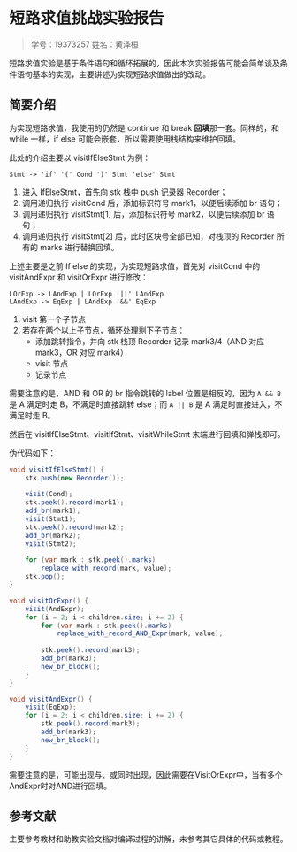 # 短路求值挑战实验报告

> 学号：19373257 姓名：黄泽桓

短路求值实验是基于条件语句和循环拓展的，因此本次实验报告可能会简单谈及条件语句基本的实现，主要讲述为实现短路求值做出的改动。

## 简要介绍

为实现短路求值，我使用的仍然是 continue 和 break **回填**那一套。同样的，和 while 一样，if else 可能会嵌套，所以需要使用栈结构来维护回填。

此处的介绍主要以 visitIfElseStmt 为例：

```grammar
Stmt -> 'if' '(' Cond ')' Stmt 'else' Stmt
```

1. 进入 IfElseStmt，首先向 stk 栈中 push 记录器 Recorder；
2. 调用递归执行 visitCond 后，添加标识符号 mark1，以便后续添加 br 语句；
3. 调用递归执行 visitStmt[1] 后，添加标识符号 mark2，以便后续添加 br 语句；
4. 调用递归执行 visitStmt[2] 后，此时区块号全部已知，对栈顶的 Recorder 所有的 marks 进行替换回填。

上述主要是之前 If else 的实现，为实现短路求值，首先对 visitCond 中的 visitAndExpr 和 visitOrExpr 进行修改：

```grammar
LOrExp -> LAndExp | LOrExp '||' LAndExp
LAndExp -> EqExp | LAndExp '&&' EqExp
```

1. visit 第一个子节点
2. 若存在两个以上子节点，循环处理剩下子节点：
   - 添加跳转指令，并向 stk 栈顶 Recorder 记录 mark3/4（AND 对应 mark3，OR 对应 mark4）
   - visit 节点
   - 记录节点

需要注意的是，AND 和 OR 的 br 指令跳转的 label 位置是相反的，因为 `A && B` 是 A 满足时走 B，不满足时直接跳转 else；而 `A || B` 是 A 满足时直接进入，不满足时走 B。

然后在 visitIfElseStmt、visitIfStmt、visitWhileStmt 末端进行回填和弹栈即可。

伪代码如下：

```java
void visitIfElseStmt() {
    stk.push(new Recorder());
    
    visit(Cond);
    stk.peek().record(mark1);
    add_br(mark1);
    visit(Stmt1);
    stk.peek().record(mark2);
   	add_br(mark2);
    visit(Stmt2);
    
    for (var mark : stk.peek().marks)
        replace_with_record(mark, value);
    stk.pop();
}
```

```java
void visitOrExpr() {
    visit(AndExpr);
    for (i = 2; i < children.size; i += 2) {
        for (var mark : stk.peek().marks)
        	replace_with_record_AND_Expr(mark, value);
        
        stk.peek().record(mark3);
        add_br(mark3);
        new_br_block();
    }
}
```

```java
void visitAndExpr() {
    visit(EqExp);
    for (i = 2; i < children.size; i += 2) {
        stk.peek().record(mark3);
        add_br(mark3);
        new_br_block();
    }
}
```

需要注意的是，可能出现与、或同时出现，因此需要在VisitOrExpr中，当有多个AndExpr时对AND进行回填。

## 参考文献


主要参考教材和助教实验文档对编译过程的讲解，未参考其它具体的代码或教程。

